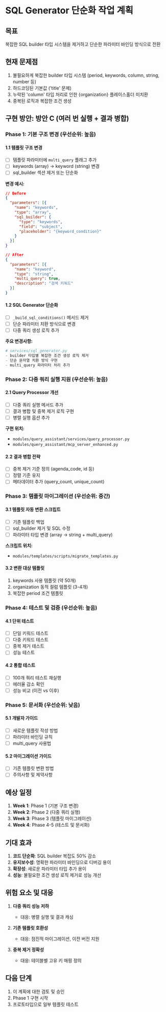 # SQL Generator 단순화 작업 계획

## 목표
복잡한 SQL builder 타입 시스템을 제거하고 단순한 파라미터 바인딩 방식으로 전환

## 현재 문제점
1. 불필요하게 복잡한 builder 타입 시스템 (period, keywords, column, string, number 등)
2. 하드코딩된 기본값 ('title' 문제)
3. 누락된 'column' 타입 처리로 인한 {organization} 플레이스홀더 미치환
4. 중복된 로직과 복잡한 조건 생성

## 구현 방안: 방안 C (여러 번 실행 + 결과 병합)

### Phase 1: 기본 구조 변경 (우선순위: 높음)

#### 1.1 템플릿 구조 변경
- [ ] 템플릿 파라미터에 `multi_query` 플래그 추가
- [ ] keywords (array) → keyword (string) 변경
- [ ] sql_builder 섹션 제거 또는 단순화

**변경 예시:**
```json
// Before
{
  "parameters": [{
    "name": "keywords",
    "type": "array",
    "sql_builder": {
      "type": "keywords",
      "field": "subject",
      "placeholder": "{keyword_condition}"
    }
  }]
}

// After
{
  "parameters": [{
    "name": "keyword",
    "type": "string",
    "multi_query": true,
    "description": "검색 키워드"
  }]
}
```

#### 1.2 SQL Generator 단순화
- [ ] `_build_sql_conditions()` 메서드 제거
- [ ] 단순 파라미터 치환 방식으로 변경
- [ ] 다중 쿼리 생성 로직 추가

**주요 변경사항:**
```python
# services/sql_generator.py
- builder 타입별 복잡한 조건 생성 로직 제거
- 단순 문자열 치환 방식 구현
- multi_query 파라미터 처리 추가
```

### Phase 2: 다중 쿼리 실행 지원 (우선순위: 높음)

#### 2.1 Query Processor 개선
- [ ] 다중 쿼리 실행 메서드 추가
- [ ] 결과 병합 및 중복 제거 로직 구현
- [ ] 병렬 실행 옵션 추가

**구현 위치:**
- `modules/query_assistant/services/query_processor.py`
- `modules/query_assistant/mcp_server_enhanced.py`

#### 2.2 결과 병합 전략
- [ ] 중복 제거 기준 정의 (agenda_code, id 등)
- [ ] 정렬 기준 유지
- [ ] 메타데이터 추가 (query_count, unique_count)

### Phase 3: 템플릿 마이그레이션 (우선순위: 중간)

#### 3.1 템플릿 자동 변환 스크립트
- [ ] 기존 템플릿 백업
- [ ] sql_builder 제거 및 SQL 수정
- [ ] 파라미터 타입 변경 (array → string + multi_query)

**스크립트 위치:**
- `modules/templates/scripts/migrate_templates.py`

#### 3.2 변환 대상 템플릿
1. keywords 사용 템플릿 (약 50개)
2. organization 동적 컬럼 템플릿 (3-4개)
3. 복잡한 period 조건 템플릿

### Phase 4: 테스트 및 검증 (우선순위: 높음)

#### 4.1 단위 테스트
- [ ] 단일 키워드 테스트
- [ ] 다중 키워드 테스트
- [ ] 중복 제거 테스트
- [ ] 성능 테스트

#### 4.2 통합 테스트
- [ ] 100개 쿼리 테스트 재실행
- [ ] 에러율 감소 확인
- [ ] 성능 비교 (이전 vs 이후)

### Phase 5: 문서화 (우선순위: 낮음)

#### 5.1 개발자 가이드
- [ ] 새로운 템플릿 작성 방법
- [ ] 파라미터 바인딩 규칙
- [ ] multi_query 사용법

#### 5.2 마이그레이션 가이드
- [ ] 기존 템플릿 변환 방법
- [ ] 주의사항 및 제약사항

## 예상 일정

1. **Week 1**: Phase 1 (기본 구조 변경)
2. **Week 2**: Phase 2 (다중 쿼리 실행)
3. **Week 3**: Phase 3 (템플릿 마이그레이션)
4. **Week 4**: Phase 4-5 (테스트 및 문서화)

## 기대 효과

1. **코드 단순화**: SQL builder 복잡도 50% 감소
2. **유지보수성**: 명확한 파라미터 바인딩으로 디버깅 용이
3. **확장성**: 새로운 파라미터 타입 추가 용이
4. **성능**: 불필요한 조건 생성 로직 제거로 성능 개선

## 위험 요소 및 대응

1. **다중 쿼리 성능 저하**
   - 대응: 병렬 실행 및 결과 캐싱

2. **기존 템플릿 호환성**
   - 대응: 점진적 마이그레이션, 이전 버전 지원

3. **중복 제거 정확성**
   - 대응: 테이블별 고유 키 매핑 정의

## 다음 단계

1. 이 계획에 대한 검토 및 승인
2. Phase 1 구현 시작
3. 프로토타입으로 일부 템플릿 테스트